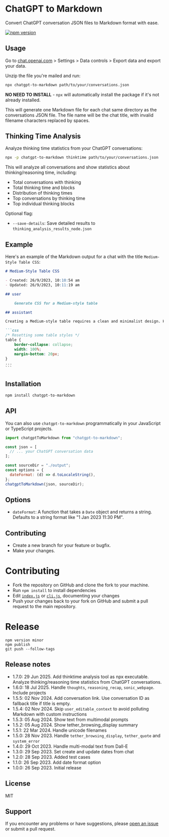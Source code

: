 # ChatGPT to Markdown

Convert ChatGPT conversation JSON files to Markdown format with ease.

[![npm version](https://badge.fury.io/js/chatgpt-to-markdown.svg)](https://badge.fury.io/js/chatgpt-to-markdown)

## Usage

Go to [chat.openai.com](https://chat.openai.com/) > Settings > Data controls > Export data and export your data.

Unzip the file you're mailed and run:

```bash
npx chatgpt-to-markdown path/to/your/conversations.json
```

**NO NEED TO INSTALL** - `npx` will automatically install the package if it's not already installed.

This will generate one Markdown file for each chat same directory as the conversations JSON file. The file name will be the chat title, with invalid filename characters replaced by spaces.

## Thinking Time Analysis

Analyze thinking time statistics from your ChatGPT conversations:

```bash
npx -p chatgpt-to-markdown thinktime path/to/your/conversations.json
```

This will analyze all conversations and show statistics about thinking/reasoning time, including:

- Total conversations with thinking
- Total thinking time and blocks
- Distribution of thinking times
- Top conversations by thinking time
- Top individual thinking blocks

Optional flag:

- `--save-details`: Save detailed results to `thinking_analysis_results_node.json`

## Example

Here's an example of the Markdown output for a chat with the title `Medium-Style Table CSS`:

````markdown
# Medium-Style Table CSS

- Created: 26/9/2023, 10:10:54 am
- Updated: 26/9/2023, 10:11:19 am

## user

    Generate CSS for a Medium-style table

## assistant

Creating a Medium-style table requires a clean and minimalist design. Here's a simple CSS snippet to help you create a table that resembles the style seen on Medium. This code assumes that you have a basic HTML table structure in place.

```css
/* Resetting some table styles */
table {
    border-collapse: collapse;
    width: 100%;
    margin-bottom: 20px;
}
...
```
````

## Installation

```bash
npm install chatgpt-to-markdown
```

## API

You can also use `chatgpt-to-markdown` programmatically in your JavaScript or TypeScript projects.

```javascript
import chatgptToMarkdown from "chatgpt-to-markdown";

const json = [
  // ... your ChatGPT conversation data
];

const sourceDir = "./output";
const options = {
  dateFormat: (d) => d.toLocaleString(),
};
chatgptToMarkdown(json, sourceDir);
```

## Options

- `dateFormat`: A function that takes a `Date` object and returns a string. Defaults to a string format like "1 Jan 2023 11:30 PM".

## Contributing

- Create a new branch for your feature or bugfix.
- Make your changes.

# Contributing

- Fork the repository on GitHub and clone the fork to your machine.
- Run `npm install` to install dependencies
- Edit [`index.js`](index.js) or [`cli.js`](cli.js), documenting your changes
- Push your changes back to your fork on GitHub and submit a pull request to the main repository.

# Release

```shell
npm version minor
npm publish
git push --follow-tags
```

## Release notes

- 1.7.0: 29 Jun 2025. Add thinktime analysis tool as npx executable. Analyze thinking/reasoning time statistics from ChatGPT conversations.
- 1.6.0: 18 Jul 2025. Handle `thoughts`, `reasoning_recap`, `sonic_webpage`. Include projects
- 1.5.5: 02 Nov 2024. Add conversation link. Use conversation ID as fallback title if title is empty.
- 1.5.4: 02 Nov 2024. Skip `user_editable_context` to avoid polluting Markdown with custom instructions
- 1.5.3: 05 Aug 2024. Show text from multimodal prompts
- 1.5.2: 05 Aug 2024. Show tether_browsing_display summary
- 1.5.1: 22 Mar 2024. Handle unicode filenames
- 1.5.0: 28 Nov 2023. Handle `tether_browsing_display`, `tether_quote` and `system_error`
- 1.4.0: 29 Oct 2023. Handle multi-modal text from Dall-E
- 1.3.0: 29 Sep 2023. Set create and update dates from chat
- 1.2.0: 28 Sep 2023. Added test cases
- 1.1.0: 26 Sep 2023. Add date format option
- 1.0.0: 26 Sep 2023. Initial release

## License

MIT

## Support

If you encounter any problems or have suggestions, please [open an issue](https://github.com/sanand0/chatgpt-to-markdown/issues) or submit a pull request.
